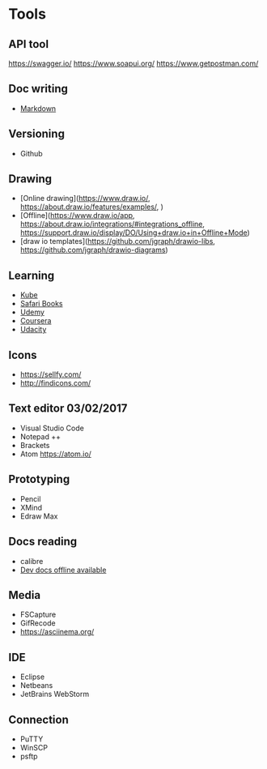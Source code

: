 # Tools

## API tool

https://swagger.io/
https://www.soapui.org/
https://www.getpostman.com/
## Doc writing

* [Markdown](https://daringfireball.net/projects/markdown/syntax)

## Versioning

* Github

## Drawing

* [Online drawing](https://www.draw.io/, https://about.draw.io/features/examples/, )
* [Offline](https://www.draw.io/app, https://about.draw.io/integrations/#integrations_offline, https://support.draw.io/display/DO/Using+draw.io+in+Offline+Mode)
* [draw io templates](https://github.com/jgraph/drawio-libs, https://github.com/jgraph/drawio-diagrams)
## Learning

* [Kube](https://kubernetes.io/)
* [Safari Books](http://www.safaribooksonline.com)
* [Udemy](https://www.udemy.com/)
* [Coursera](https://www.coursera.org/)
* [Udacity](https://www.udacity.com)

## Icons

* https://sellfy.com/
* http://findicons.com/

## Text editor 03/02/2017

* Visual Studio Code
* Notepad ++
* Brackets
* Atom https://atom.io/

## Prototyping

* Pencil
* XMind
* Edraw Max

## Docs reading

* calibre
* [Dev docs offline available](http://devdocs.io/)

## Media

* FSCapture
* GifRecode
* https://asciinema.org/

## IDE

* Eclipse
* Netbeans
* JetBrains WebStorm

## Connection

* PuTTY
* WinSCP
* psftp
